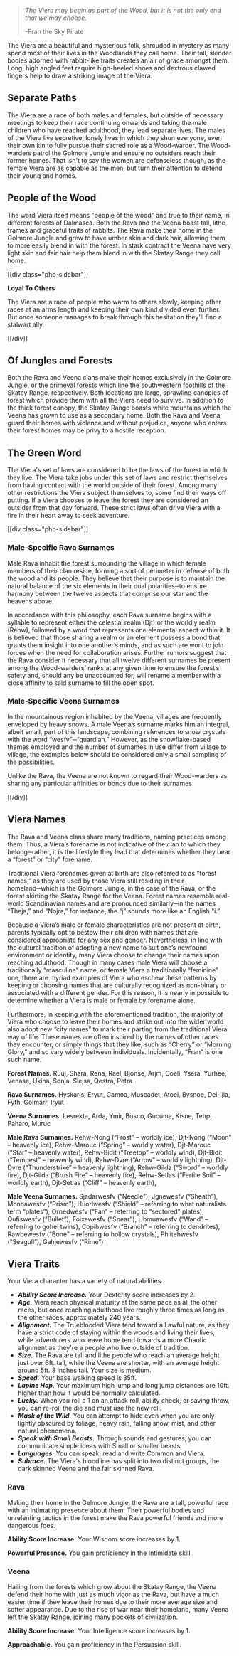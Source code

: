> _The Viera may begin as part of the Wood, but it is not the only end that we may choose._
> 
> -Fran the Sky Pirate

The Viera are a beautiful and mysterious folk, shrouded in mystery as many spend most of their lives in the Woodlands they call home. Their tall, slender bodies adorned with rabbit-like traits creates an air of grace amongst them. Long, high angled feet require high-heeled shoes and dextrous clawed fingers help to draw a striking image of the Viera.

## Separate Paths

The Viera are a race of both males and females, but outside of necessary meetings to keep their race continuing onwards and taking the male children who have reached adulthood, they lead separate lives. The males of the Viera live secretive, lonely lives in which they shun everyone, even their own kin to fully pursue their sacred role as a Wood-warder. The Wood-warders patrol the Golmore Jungle and ensure no outsiders reach their former homes. That isn't to say the women are defenseless though, as the female Viera are as capable as the men, but turn their attention to defend their young and homes.

## People of the Wood

The word Viera itself means "people of the wood" and true to their name, in different forests of Dalmasca. Both the Rava and the Veena boast tall, lithe frames and graceful traits of rabbits. The Rava make their home in the Golmore Jungle and grew to have umber skin and dark hair, allowing them to more easily blend in with the forest. In stark contract the Veena have very light skin and fair hair help them blend in with the Skatay Range they call home.

[[div class="phb-sidebar"]]

**Loyal To Others**

The Viera are a race of people who warm to others slowly, keeping other races at an arms length and keeping their own kind divided even further. But once someone manages to break through this hesitation they'll find a stalwart ally.

[[/div]]

## Of Jungles and Forests

Both the Rava and Veena clans make their homes exclusively in the Golmore Jungle, or the primeval forests which line the southwestern foothills of the Skatay Range, respectively. Both locations are large, sprawling canopies of forest which provide them with all the Viera need to survive. In addition to the thick forest canopy, the Skatay Range boasts white mountains which the Veena has grown to use as a secondary home. Both the Rava and Veena guard their homes with violence and without prejudice, anyone who enters their forest homes may be privy to a hostile reception.

## The Green Word

The Viera's set of laws are considered to be the laws of the forest in which they live. The Viera take jobs under this set of laws and restrict themselves from having contact with the world outside of their forest. Among many other restrictions the Viera subject themselves to, some find their ways off putting. If a Viera chooses to leave the forest they are considered an outsider from that day forward. These strict laws often drive Viera with a fire in their heart away to seek adventure.

[[div class="phb-sidebar"]]

### Male-Specific Rava Surnames

Male Rava inhabit the forest surrounding the village in which female members of their clan reside, forming a sort of perimeter in defense of both the wood and its people. They believe that their purpose is to maintain the natural balance of the six elements in their dual polarities─to ensure harmony between the twelve aspects that comprise our star and the heavens above.

In accordance with this philosophy, each Rava surname begins with a syllable to represent either the celestial realm (Djt) or the worldly realm (Rehw), followed by a word that represents one elemental aspect within it. It is believed that those sharing a realm or an element possess a bond that grants them insight into one another’s minds, and as such are wont to join forces when the need for collaboration arises. Further rumors suggest that the Rava consider it necessary that all twelve different surnames be present among the Wood-warders’ ranks at any given time to ensure the forest’s safety and, should any be unaccounted for, will rename a member with a close affinity to said surname to fill the open spot.

### Male-Specific Veena Surnames

In the mountainous region inhabited by the Veena, villages are frequently enveloped by heavy snows. A male Veena’s surname marks him an integral, albeit small, part of this landscape, combining references to snow crystals with the word “wesfv”─“guardian.” However, as the snowflake-based themes employed and the number of surnames in use differ from village to village, the examples below should be considered only a small sampling of the possibilities.

Unlike the Rava, the Veena are not known to regard their Wood-warders as sharing any particular affinities or bonds due to their surnames.

[[/div]]

## Viera Names

The Rava and Veena clans share many traditions, naming practices among them. Thus, a Viera’s forename is not indicative of the clan to which they belong─rather, it is the lifestyle they lead that determines whether they bear a “forest” or “city” forename.

Traditional Viera forenames given at birth are also referred to as “forest names,” as they are used by those Viera still residing in their homeland─which is the Golmore Jungle, in the case of the Rava, or the forest skirting the Skatay Range for the Veena. Forest names resemble real-world Scandinavian names and are pronounced similarly─in the names “Theja,” and “Nojra,” for instance, the “j” sounds more like an English “i.”

Because a Viera’s male or female characteristics are not present at birth, parents typically opt to bestow their children with names that are considered appropriate for any sex and gender. Nevertheless, in line with the cultural tradition of adopting a new name to suit one’s newfound environment or identity, many Viera choose to change their names upon reaching adulthood. Though in many cases male Viera will choose a traditionally “masculine” name, or female Viera a traditionally “feminine” one, there are myriad examples of Viera who eschew these patterns by keeping or choosing names that are culturally recognized as non-binary or associated with a different gender. For this reason, it is nearly impossible to determine whether a Viera is male or female by forename alone.

Furthermore, in keeping with the aforementioned tradition, the majority of Viera who choose to leave their homes and strike out into the wider world also adopt new “city names” to mark their parting from the traditional Viera way of life. These names are often inspired by the names of other races they encounter, or simply things that they like, such as “Cherry” or “Morning Glory,” and so vary widely between individuals. Incidentally, “Fran” is one such name.

**Forest Names.** Ruuj, Shara, Rena, Rael, Bjonse, Arjm, Coeli, Ysera, Yurhee, Venase, Ukina, Sonja, Slejsa, Qestra, Petra

**Rava Surnames.** Hyskaris, Eryut, Camoa, Muscadet, Atoel, Bysnoe, Dei-Ijla, Fyth, Golmarr, Iryut

**Veena Surnames.** Lesrekta, Arda, Ymir, Bosco, Gucuma, Kisne, Tehp, Paharo, Muruc

**Male Rava Surnames.** Rehw-Nong (“Frost” – worldly ice), Djt-Nong (“Moon” – heavenly ice), Rehw-Marouc (“Spring” – worldly water), Djt-Marouc (“Star” – heavenly water), Rehw-Bidit (“Treetop” – worldly wind), Djt-Bidit (“Tempest” – heavenly wind), Rehw-Dvre (“Arrow” – worldly lightning), Djt-Dvre (“Thunderstrike” – heavenly lightning), Rehw-Gilda (“Sword” – worldly fire), Djt-Gilda (“Brush Fire” – heavenly fire), Rehw-Setlas (“Fertile Soil” – worldly earth), Djt-Setlas (“Cliff” – heavenly earth), 

**Male Veena Surnames.** Sjadarwesfv (“Needle”), Jgnewesfv (“Sheath”), Monnawesfv (“Prism”), Huorlwesfv (“Shield” – referring to what naturalists term “plates”), Ornedwesfv (“Fan” – referring to “sectored” plates), Qufiswesfv (“Bullet”), Foixewesfv (“Spear”), Ubmuawesfv (“Wand” – referring to gohei twins), Copihwesfv (“Branch” – referring to dendrites), Rawbewesfv (“Bone” – referring to hollow crystals), Phiitehwesfv (“Seagull”), Gahjewesfv (“Rime”)

## Viera Traits

Your Viera character has a variety of natural abilities.

* ***Ability Score Increase.*** Your Dexterity score increases by 2.
* ***Age.*** Viera reach physical maturity at the same pace as all the other races, but once reaching adulthood live roughly three times as long as the other races, approximately 240 years.
* ***Alignment.*** The Trueblooded Viera tend toward a Lawful nature, as they have a strict code of staying within the woods and living their lives, while adventurers who leave home tend towards a more Chaotic alignment as they're a people who live outside of tradition.
* ***Size.*** The Rava are tall and lithe people who reach an average height just over 6ft. tall, while the Veena are shorter, with an average height around 5ft. 8 inches tall. Your size is medium.
* ***Speed.*** Your base walking speed is 35ft.
* ***Lapine Hop.*** Your maximum high jump and long jump distances are 10ft. higher than how it would be normally calculated.
* ***Lucky.*** When you roll a 1 on an attack roll, ability check, or saving throw, you can re-roll the die and must use the new roll.
* ***Mask of the Wild.*** You can attempt to hide even when you are only lightly obscured by foliage, heavy rain, falling snow, mist, and other natural phenomena.
* ***Speak with Small Beasts.*** Through sounds and gestures, you can communicate simple ideas with Small or smaller beasts.
* ***Languages.*** You can speak, read and write Common and Viera.
* ***Subrace.*** The Viera's bloodline has split into two distinct groups, the dark skinned Veena and the fair skinned Rava.

### Rava

Making their home in the Gelmore Jungle, the Rava are a tall, powerful race with an intimating presence about them. Their powerful bodies and unrelenting tactics in the forest make the Rava powerful friends and more dangerous foes.

**Ability Score Increase.** Your Wisdom score increases by 1.

**Powerful Presence.** You gain proficiency in the Intimidate skill.

### Veena

Hailing from the forests which grow about the Skatay Range, the Veena defend their home with just as much vigor as the Rava, but have a much easier time if they leave their homes due to their more average size and softer appearance. Due to the rise of war near their homeland, many Veena left the Skatay Range, joining many pockets of civilization.

**Ability Score Increase.** Your Intelligence score increases by 1.

**Approachable.** You gain proficiency in the Persuasion skill.